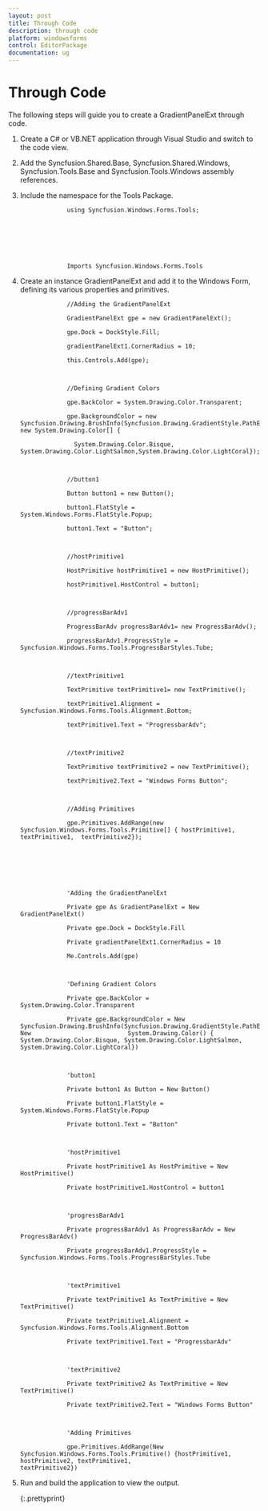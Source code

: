 ```yaml
---
layout: post
title: Through Code
description: through code
platform: windowsforms
control: EditorPackage 
documentation: ug
---
```

# Through Code

The following steps will guide you to create a GradientPanelExt through code.

1. Create a C# or VB.NET application through Visual Studio and switch to the code view.
2. Add the Syncfusion.Shared.Base, Syncfusion.Shared.Windows, Syncfusion.Tools.Base and Syncfusion.Tools.Windows assembly references.
3. Include the namespace for the Tools Package.





					using Syncfusion.Windows.Forms.Tools;







					Imports Syncfusion.Windows.Forms.Tools



4. Create an instance GradientPanelExt and add it to the Windows Form, defining its various properties and primitives.





					//Adding the GradientPanelExt

					GradientPanelExt gpe = new GradientPanelExt();

					gpe.Dock = DockStyle.Fill;

					gradientPanelExt1.CornerRadius = 10;

					this.Controls.Add(gpe);



					//Defining Gradient Colors

					gpe.BackColor = System.Drawing.Color.Transparent;

					gpe.BackgroundColor = new Syncfusion.Drawing.BrushInfo(Syncfusion.Drawing.GradientStyle.PathEllipse, new System.Drawing.Color[] {

					  System.Drawing.Color.Bisque, System.Drawing.Color.LightSalmon,System.Drawing.Color.LightCoral});



					//button1

					Button button1 = new Button();

					button1.FlatStyle = System.Windows.Forms.FlatStyle.Popup;

					button1.Text = "Button";



					//hostPrimitive1

					HostPrimitive hostPrimitive1 = new HostPrimitive();

					hostPrimitive1.HostControl = button1;



					//progressBarAdv1

					ProgressBarAdv progressBarAdv1= new ProgressBarAdv();

					progressBarAdv1.ProgressStyle = Syncfusion.Windows.Forms.Tools.ProgressBarStyles.Tube;



					//textPrimitive1

					TextPrimitive textPrimitive1= new TextPrimitive();

					textPrimitive1.Alignment = Syncfusion.Windows.Forms.Tools.Alignment.Bottom;

					textPrimitive1.Text = "ProgressbarAdv";



					//textPrimitive2

					TextPrimitive textPrimitive2 = new TextPrimitive();

					textPrimitive2.Text = "Windows Forms Button";



					//Adding Primitives

					gpe.Primitives.AddRange(new Syncfusion.Windows.Forms.Tools.Primitive[] { hostPrimitive1, textPrimitive1,  textPrimitive2});







					'Adding the GradientPanelExt

					Private gpe As GradientPanelExt = New GradientPanelExt()

					Private gpe.Dock = DockStyle.Fill

					Private gradientPanelExt1.CornerRadius = 10

					Me.Controls.Add(gpe)



					'Defining Gradient Colors

					Private gpe.BackColor = System.Drawing.Color.Transparent

					Private gpe.BackgroundColor = New Syncfusion.Drawing.BrushInfo(Syncfusion.Drawing.GradientStyle.PathEllipse, New                           System.Drawing.Color() { System.Drawing.Color.Bisque, System.Drawing.Color.LightSalmon, System.Drawing.Color.LightCoral})



					'button1

					Private button1 As Button = New Button()

					Private button1.FlatStyle = System.Windows.Forms.FlatStyle.Popup

					Private button1.Text = "Button"



					'hostPrimitive1

					Private hostPrimitive1 As HostPrimitive = New HostPrimitive()

					Private hostPrimitive1.HostControl = button1



					'progressBarAdv1

					Private progressBarAdv1 As ProgressBarAdv = New ProgressBarAdv()

					Private progressBarAdv1.ProgressStyle = Syncfusion.Windows.Forms.Tools.ProgressBarStyles.Tube



					'textPrimitive1

					Private textPrimitive1 As TextPrimitive = New TextPrimitive()

					Private textPrimitive1.Alignment = Syncfusion.Windows.Forms.Tools.Alignment.Bottom

					Private textPrimitive1.Text = "ProgressbarAdv"



					'textPrimitive2

					Private textPrimitive2 As TextPrimitive = New TextPrimitive()

					Private textPrimitive2.Text = "Windows Forms Button"



					'Adding Primitives

					gpe.Primitives.AddRange(New Syncfusion.Windows.Forms.Tools.Primitive() {hostPrimitive1, hostPrimitive2, textPrimitive1,                      textPrimitive2})



5. Run and build the application to view the output.

   {:.prettyprint}


